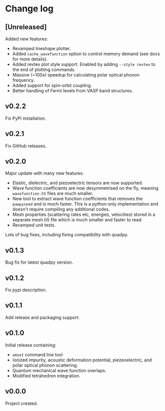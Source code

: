# Change log

## [Unreleased]

Added new features:

- Revamped lineshape plotter.
- Added `cache_wavefunction` option to control memory demand (see docs for more details).
- Added revtex plot style support. Enabled by adding `--style revtex` to the end of 
  plotting commands.
- Massive (~100x) speedup for calculating polar optical phonon frequency.
- Added support for spin–orbit coupling.
- Better handling of Fermi levels from VASP band structures.

## v0.2.2

Fix PyPi installation.

## v0.2.1

Fix GitHub releases.

## v0.2.0

Major update with many new features:

- Elastic, dielectric, and piezoelectric tensors are now supported.
- Wave function coefficients are now desymmetrised on the fly, meaning 
  `wavefunction.h5` files are much smaller.
- New tool to extract wave function coefficients that removes the `pawpyseed`  and is 
  much faster. This is a python only implementation and doesn't require compiling any 
  additional codes.
- Mesh properties (scattering rates etc, energies, velocities) stored in a separate 
  mesh.h5 file which is much smaller and faster to read.
- Revamped unit tests.

Lots of bug fixes, including fixing compatibility with quadpy.

## v0.1.3

Bug fix for latest quadpy version.

## v0.1.2

Fix pypi description.

## v0.1.1

Add release and packaging support.

## v0.1.0

Initial release containing:

- `amset` command line tool
- Ionized impurity, acoustic deformation potential, piezeoelectric, and polar
  optical phonon scattering.
- Quantum mechanical wave function overlaps.
- Modified tetrahedron integration.

## v0.0.0

Project created.
